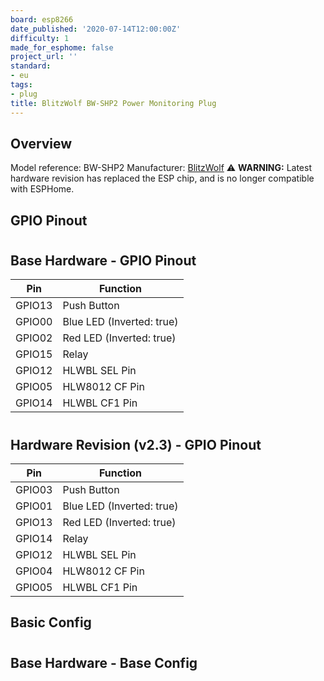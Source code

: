 ```yaml
---
board: esp8266
date_published: '2020-07-14T12:00:00Z'
difficulty: 1
made_for_esphome: false
project_url: ''
standard:
- eu
tags:
- plug
title: BlitzWolf BW-SHP2 Power Monitoring Plug
---
```


## Overview

Model reference: BW-SHP2
Manufacturer: [BlitzWolf](https://www.blitzwolf.com/3840W-EU-WIFI-Smart-Socket-p-244.html)
⚠ **WARNING:** Latest hardware revision has replaced the ESP chip, and is no longer compatible with ESPHome.

## GPIO Pinout

#

## Base Hardware - GPIO Pinout

| Pin    | Function                   |
|--------|----------------------------|
| GPIO13 | Push Button                |
| GPIO00 | Blue LED (Inverted: true)  |
| GPIO02 | Red LED (Inverted: true)   |
| GPIO15 | Relay                      |
| GPIO12 | HLWBL SEL Pin              |
| GPIO05 | HLW8012 CF Pin             |
| GPIO14 | HLWBL CF1 Pin              |
#

## Hardware Revision (v2.3) - GPIO Pinout

| Pin    | Function                   |
|--------|----------------------------|
| GPIO03 | Push Button                |
| GPIO01 | Blue LED (Inverted: true)  |
| GPIO13 | Red LED (Inverted: true)   |
| GPIO14 | Relay                      |
| GPIO12 | HLWBL SEL Pin              |
| GPIO04 | HLW8012 CF Pin             |
| GPIO05 | HLWBL CF1 Pin              |

## Basic Config

#

## Base Hardware - Base Config

#